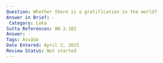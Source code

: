 ```yaml
---
Question: Whether there is a gratification in the world?
Answer in Brief: -
 Category: Loka
Sutta References: AN 3.102
Answer: -
Tags: Assāda
Date Entered: April 2, 2025
Review Status: Not started
---
```

